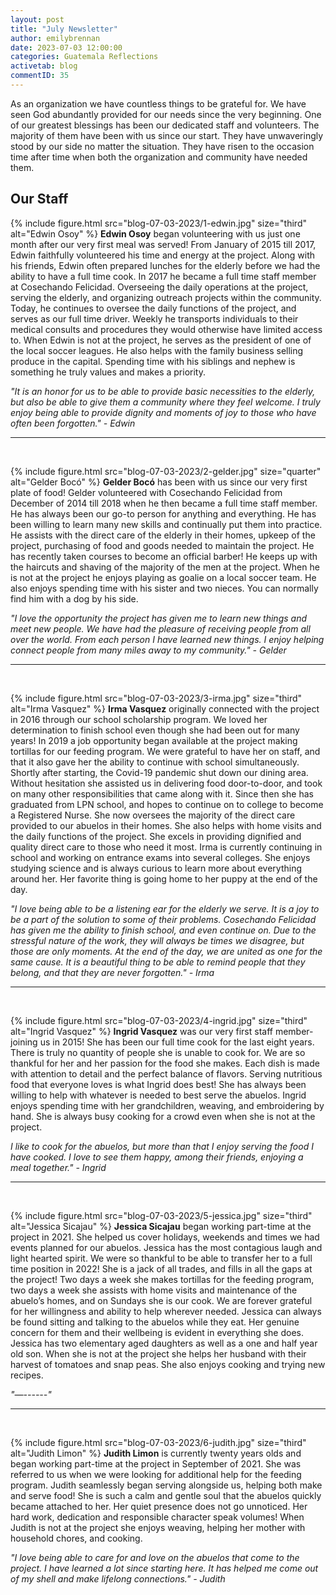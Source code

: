 ```yaml
---
layout: post
title: "July Newsletter"
author: emilybrennan
date: 2023-07-03 12:00:00
categories: Guatemala Reflections
activetab: blog
commentID: 35
---
```


As an organization we have countless things to be grateful for. We have seen God abundantly provided for our needs since the very beginning. One of our greatest blessings has been our dedicated staff and volunteers. The majority of them have been with us since our start. They have unwaveringly stood by our side no matter the situation. They have risen to the occasion time after time when both the organization and community have needed them.

## Our Staff

{% include figure.html src="blog-07-03-2023/1-edwin.jpg" size="third" alt="Edwin Osoy" %}
__Edwin Osoy__ began volunteering with us just one month after our very first meal was served! From January of 2015 till 2017, Edwin faithfully volunteered his time and energy at the project. Along with his friends, Edwin often prepared lunches for the elderly before we had the ability to have a full time cook. In 2017 he became a full time staff member at Cosechando Felicidad. Overseeing the daily operations at the project, serving the elderly, and organizing outreach projects within the community. Today, he continues to oversee the daily functions of the project, and serves as our full time driver. Weekly he transports individuals to their medical consults and procedures they would otherwise have limited access to.
When Edwin is not at the project, he serves as the president of one of the local soccer leagues. He also helps with the family business selling produce in the capital. Spending time with his siblings and nephew is something he truly values and makes a priority.

_"It is an honor for us to be able to provide basic necessities to the elderly, but also be able to give them a community where they feel welcome. I truly enjoy being able to provide dignity and moments of joy to those who have often been forgotten." - Edwin_

<hr>
<br>

{% include figure.html src="blog-07-03-2023/2-gelder.jpg" size="quarter" alt="Gelder Bocó" %}
__Gelder Bocó__ has been with us since our very first plate of food! Gelder volunteered with Cosechando Felicidad from December of 2014 till 2018 when he then became a full time staff member. He has always been our go-to person for anything and everything. He has been willing to learn many new skills and continually put them into practice. He assists with the direct care of the elderly in their homes, upkeep of the project, purchasing of food and goods needed to maintain the project. He has recently taken courses to become an official barber! He keeps up with the haircuts and shaving of the majority of the men at the project.
When he is not at the project he enjoys playing as goalie on a local soccer team. He also enjoys spending time with his sister and two nieces. You can normally find him with a dog by his side.

_"I love the opportunity the project has given me to learn new things and meet new people. We have had the pleasure of receiving people from all over the world. From each person I have learned new things. I enjoy helping connect people from many miles away to my community." - Gelder_

<hr>
<br>

{% include figure.html src="blog-07-03-2023/3-irma.jpg" size="third" alt="Irma Vasquez" %}
__Irma Vasquez__ originally connected with the project in 2016 through our school scholarship program. We loved her determination to finish school even though she had been out for many years! In 2019 a job opportunity began available at the project making tortillas for our feeding program. We were grateful to have her on staff, and that it also gave her the ability to continue with school simultaneously. Shortly after starting, the Covid-19 pandemic shut down our dining area. Without hesitation she assisted us in delivering food door-to-door, and took on many other responsibilities that came along with it. Since then she has graduated from LPN school, and hopes to continue on to college to become a Registered Nurse. She now oversees the majority of the direct care provided to our abuelos in their homes. She also helps with home visits and the daily functions of the project. She excels in providing dignified and quality direct care to those who need it most.
Irma is currently continuing in school and working on entrance exams into several colleges. She enjoys studying science and is always curious to learn more about everything around her. Her favorite thing is going home to her puppy at the end of the day.

_"I love being able to be a listening ear for the elderly we serve. It is a joy to be a part of the solution to some of their problems. Cosechando Felicidad has given me the ability to finish school, and even continue on. Due to the stressful nature of the work, they will always be times we disagree, but those are only moments. At the end of the day, we are united as one for the same cause. It is a beautiful thing to be able to remind people that they belong, and that they are never forgotten." - Irma_

<hr>
<br>

{% include figure.html src="blog-07-03-2023/4-ingrid.jpg" size="third" alt="Ingrid Vasquez" %}
__Ingrid Vasquez__ was our very first staff member- joining us in 2015! She has been our full time cook for the last eight years. There is truly no quantity of people she is unable to cook for. We are so thankful for her and her passion for the food she makes. Each dish is made with attention to detail and the perfect balance of flavors. Serving nutritious food that everyone loves is what Ingrid does best! She has always been willing to help with whatever is needed to best serve the abuelos.
Ingrid enjoys spending time with her grandchildren, weaving, and embroidering by hand. She is always busy cooking for a crowd even when she is not at the project.

_I like to cook for the abuelos, but more than that I enjoy serving the food I have cooked. I love to see them happy, among their friends, enjoying a meal together." - Ingrid_

<hr>
<br>

{% include figure.html src="blog-07-03-2023/5-jessica.jpg" size="third" alt="Jessica Sicajau" %}
__Jessica Sicajau__ began working part-time at the project in 2021. She helped us cover holidays, weekends and times we had events planned for our abuelos. Jessica has the most contagious laugh and light hearted spirit. We were so thankful to be able to transfer her to a full time position in 2022! She is a jack of all trades, and fills in all the gaps at the project! Two days a week she makes tortillas for the feeding program, two days a week she assists with home visits and maintenance of the abueloʼs homes, and on Sundays she is our cook. We are forever grateful for her willingness and ability to help wherever needed. Jessica can always be found sitting and talking to the abuelos while they eat. Her genuine concern for them and their wellbeing is evident in everything she does.
Jessica has two elementary aged daughters as well as a one and half year old son. When she is not at the project she helps her husband with their harvest of tomatoes and snap peas. She also enjoys cooking and trying new recipes.

_"—------"_

<hr>
<br>

{% include figure.html src="blog-07-03-2023/6-judith.jpg" size="third" alt="Judith Limon" %}
__Judith Limon__ is currently twenty years olds and began working part-time at the project in September of 2021. She was referred to us when we were looking for additional help for the feeding program. Judith seamlessly began serving alongside us, helping both make and serve food! She is such a calm and gentle soul that the abuelos quickly became attached to her. Her quiet presence does not go unnoticed. Her hard work, dedication and responsible character speak volumes!
When Judith is not at the project she enjoys weaving, helping her mother with household chores, and cooking.

_"I love being able to care for and love on the abuelos that come to the project. I have learned a lot since starting here. It has helped me come out of my shell and make lifelong connections." - Judith_
